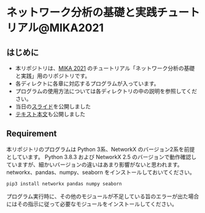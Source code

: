 # ネットワーク分析の基礎と実践チュートリアル@MIKA2021
## はじめに
- 本リポジトリは、[MIKA 2021](https://mika-wc.org/2021/) のチュートリアル「ネットワーク分析の基礎と実践」用のリポジトリです。
- 各ディレクトに各章に対応するプログラムが入っています。
- プログラムの使用方法については各ディレクトリの中の説明を参照してください。
- 当日の[スライド](https://github.com/s-tugawa/MIKA21_tutorial/blob/main/MIKA21_slide.pdf)を公開しました
- [テキスト本文](https://github.com/s-tugawa/MIKA21_tutorial/blob/main/tutorial_r1.pdf)も公開しました
## Requirement
本リポジトリのプログラムは Python 3系、NetworkX のバージョン2系を前提としています。
Python 3.8.3 および NetworkX 2.5 のバージョンで動作確認していますが、細かいバージョンの違いはあまり影響がないと思われます。
networkx、pandas、numpy、seaborn をインストールしておいてください。
```bash
pip3 install networkx pandas numpy seaborn
```
プログラム実行時に、その他のモジュールが不足している旨のエラーが出た場合にはその指示に従って必要なモジュールをインストールしてください。
